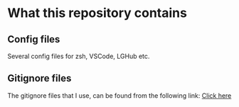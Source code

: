 # What this repository contains

## Config files
Several config files for zsh, VSCode, LGHub etc.

## Gitignore files
The gitignore files that I use, can be found from the following link:
<a href="https://github.com/github/gitignore">Click here</a>
